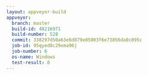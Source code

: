 ```yaml
---
layout: appveyor-build
appveyor:
  branch: master
  build-id: 48216971
  build-number: 528
  commit: 338297d50a63e6d879e85003f6e73856da0c895c
  job-id: 95qyed8c29xma96j
  job-number: 6
  os-name: Windows
  test-result: 0
---
```

